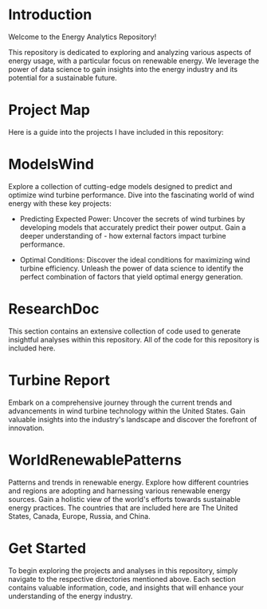 # Introduction
Welcome to the Energy Analytics Repository!

This repository is dedicated to exploring and analyzing various aspects of energy usage, with a particular focus on renewable energy. We leverage the power of data science to gain insights into the energy industry and its potential for a sustainable future.

# Project Map
Here is a guide into the projects I have included in this repository:

  # ModelsWind
  Explore a collection of cutting-edge models designed to predict and optimize wind turbine performance. Dive into the fascinating world of wind energy with these key projects:
  
  - Predicting Expected Power: Uncover the secrets of wind turbines by developing models that accurately predict their power output. Gain a deeper understanding of - how external factors impact turbine performance.
  
  - Optimal Conditions: Discover the ideal conditions for maximizing wind turbine efficiency. Unleash the power of data science to identify the perfect combination of factors that yield optimal energy generation.
  
  # ResearchDoc
  This section contains an extensive collection of code used to generate insightful analyses within this repository. All of the code for this repository is included here.
  
  # Turbine Report
  Embark on a comprehensive journey through the current trends and advancements in wind turbine technology within the United States. Gain valuable insights into the industry's landscape and discover the forefront of innovation.
  
  # WorldRenewablePatterns
  Patterns and trends in renewable energy. Explore how different countries and regions are adopting and harnessing various renewable energy sources. Gain a holistic view of the world's efforts towards sustainable energy practices. The countries that are included here are The United States, Canada, Europe, Russia, and China. 

# Get Started
To begin exploring the projects and analyses in this repository, simply navigate to the respective directories mentioned above. Each section contains valuable information, code, and insights that will enhance your understanding of the energy industry.

